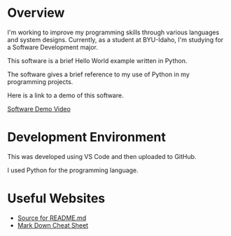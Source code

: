 # Overview

I'm working to improve my programming skills through various languages and system designs. Currently, as a student at BYU-Idaho, I'm studying for a Software Development major.

This software is a brief Hello World example written in Python.

The software gives a brief reference to my use of Python in my programming projects.

Here is a link to a demo of this software.

[Software Demo Video](https://youtu.be/K0wE950t96g)

# Development Environment

This was developed using VS Code and then uploaded to GitHub.

I used Python for the programming language.

# Useful Websites

* [Source for README.md](https://byui-cse.github.io/cse310-course/modules/psp/README.md)
* [Mark Down Cheat Sheet](https://www.markdownguide.org/cheat-sheet/)
